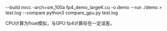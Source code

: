 --build
    nvcc -arch=sm_100a fp4_demo_largeK.cu -o demo
--run
    ./demo > test.log
--compare
    python3 compare_gpu.py test.log

CPU计算为float模拟，与GPU fp4计算存在一定误差。